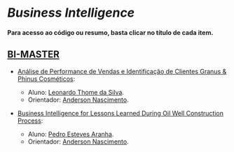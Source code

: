 # *Business Intelligence*

#### Para acesso ao código ou resumo, basta clicar no título de cada item.

## [BI-MASTER](https://ica.puc-rio.ai/bi-master)

- [Análise de Performance de Vendas e Identificação de Clientes Granus & Phinus Cosméticos](https://github.com/secretaria-ICA/Analise_de_Performance_de_Vendas_e_Identificacao_de_Clientes_Granus_Phinus_Cosmeticos):
  - Aluno: [Leonardo Thome da Silva](https://github.com/leothome).
  - Orientador: [Anderson Nascimento](https://github.com/insightds).

- [Business Intelligence for Lessons Learned During Oil Well Construction Process](https://github.com/secretaria-ICA/Business_Intelligence_for_Lessons_Learned_During_Oil_Well_Construction_Process):
  - Aluno: [Pedro Esteves Aranha](https://github.com/peaaranha).
  - Orientador: [Anderson Nascimento](https://github.com/insightds).
